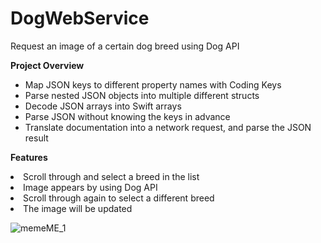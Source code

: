 # DogWebService
Request an image of a certain dog breed using Dog API

**Project Overview** <br />

<ul>
  <li>Map JSON keys to different property names with Coding Keys</li>
  <li>Parse nested JSON objects into multiple different structs</li>
  <li>Decode JSON arrays into Swift arrays</li>
  <li>Parse JSON without knowing the keys in advance</li>
  <li>Translate documentation into a network request, and parse the JSON result</li>
 <!-- <li>View saved Memes as a list.</li>
  <li>Delete saved Memes in your list.</li> -->
</ul>

**Features** <br />
  <li>Scroll through and select a breed in the list</li>
  <li>Image appears by using Dog API</li>
  <li>Scroll through again to select a different breed</li>
  <li>The image will be updated</li>
</ul>

![memeME_1](https://user-images.githubusercontent.com/11559134/112868263-8720de00-90c4-11eb-83c2-95bda0715c50.jpeg)
